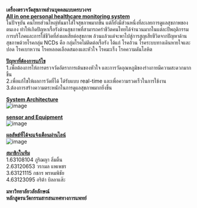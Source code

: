 <B>เครื่องตรวจวัดสุขภาพส่วนบุคคลแบบครบวงจร</B><br>
<B><U>All in one personal healthcare monitoring system</U></B><br>
ในปัจจุบัน คนไทยส่วนใหญ่หันมาใส่ใจสุขภาพมากขึ้น แต่ก็ยังมีส่วนหนึ่งที่ละเลยการดูแลสุขภาพของตนเอง ทำให้เกิดปัญหาเรื้อรังด้านสุขภาพที่สามารถคร่าชีวิตคนไทยได้จำนวนมากในแต่ละปีพฤติกรรมการบริโภคและการใช้ชีวิตที่ส่งผลเสียต่อสุขภาพ ล้วนแล้วแต่จะพาไปสู่การสูญเสียชีวิตจากปัญหาด้านสุขภาพด้วยโรคกลุ่ม NCDs คือ กลุ่มโรคไม่ติดต่อเรื้อรัง ได้แก่ โรคอ้วน โรคระบบทางเดินหายใจและปอด โรคเบาหวาน โรคหลอดเลือดสมองและหัวใจ โรคมะเร็ง โรคความดันโลหิต

<B><U>ปัญหาที่ต้องการแก้ไข</U></B><br>
1.เพื่อต้องการให้การตรวจวัดอัตราการเต้นของหัวใจ และการวัดอุณหภูมิของร่างกายมีความสะดวกมากขึ้น<br>
2.เพื่อแก้ไขให้ผลการวัดที่ได้ ได้รับแบบ real-time และเพื่อความรวดเร็วในการใช้งาน<br>
3.ต้องการสร้างความตระหนักในการดูแลสุขภาพมากยิ่งขึ้น<br>

<u><B>System Architecture</B><br></u>
![image](https://user-images.githubusercontent.com/86348249/189513641-5e1baed7-423c-43a6-b814-29ada328e313.png)<br>

<u><B>sensor and Equipment</B><br></u>
![image](https://user-images.githubusercontent.com/86348249/189513660-3799b2db-3806-4b52-87cf-58b3f270b601.png)<br>

<u><B>ผลลัพธ์ที่ได้จะแจ้งเตือนผ่านไลน์</B><br></u>
![image](https://user-images.githubusercontent.com/86348249/189513672-851133f1-20c3-4a1c-b687-b89c3cc24aec.png)<br>

<u><B>สมาชิกในทีม</B></u><br>
1.63108104 ภูริฌญา ลิ่มติ้น<br>
2.63120653 วรกมล แพเพชร<br>
3.63121115 กชกร พรหมพิชัย<br>
4.63123095 อริต้า บิลลาแส๊ะ<br>

<B>มหาวิทยาลัยวลัยลักษณ์</B><br>
<B>หลักสูตรนวัตกรรมสารสนเทศทางการแพทย์</B><br>

